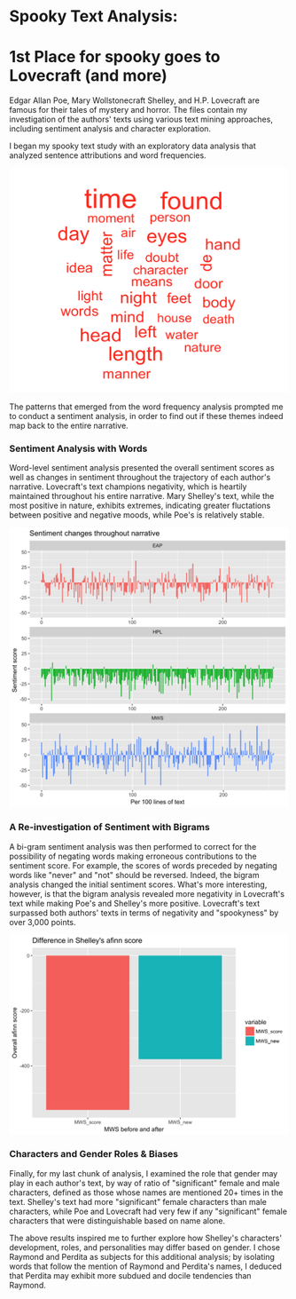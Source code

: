# Spooky Text Analysis: 
# 1st Place for spooky goes to Lovecraft (and more)

Edgar Allan Poe, Mary Wollstonecraft Shelley, and H.P. Lovecraft are famous for their tales of mystery and horror. The files contain my investigation of the authors' texts using various text mining approaches, including sentiment analysis and character exploration. 

I began my spooky text study with an exploratory data analysis that analyzed sentence attributions and word frequencies. 

![](./figs/wordcloud.png)

The patterns that emerged from the word frequency analysis prompted me to conduct a sentiment analysis, in order to find out if these themes indeed map back to the entire narrative. 

### Sentiment Analysis with Words 

Word-level sentiment analysis presented the overall sentiment scores as well as changes in sentiment throughout the trajectory of each author's narrative. Lovecraft's text champions negativity, which is heartily maintained throughout his entire narrative. Mary Shelley's text, while the most positive in nature, exhibits extremes, indicating greater fluctations between positive and negative moods, while Poe's is relatively stable. 

![](./figs/sent_changes1.png)

### A Re-investigation of Sentiment with Bigrams

A bi-gram sentiment analysis was then performed to correct for the possibility of negating words making erroneous contributions to the sentiment score. For example, the scores of words preceded by negating words like "never" and "not" should be reversed. Indeed, the bigram analysis changed the initial sentiment scores. What's more interesting, however, is that the bigram analysis revealed more negativity in Lovecraft's text while making Poe's and Shelley's more positive. Lovecraft's text surpassed both authors' texts in terms of negativity and "spookyness" by over 3,000 points. 


![](./figs/MWS_befaft.png)

### Characters and Gender Roles & Biases

Finally, for my last chunk of analysis, I examined the role that gender may play in each author's text, by way of ratio of "significant" female and male characters, defined as those whose names are mentioned 20+ times in the text. Shelley's text had more "significant" female characters than male characters, while Poe and Lovecraft had very few if any "significant" female characters that were distinguishable based on name alone. 

The above results inspired me to further explore how Shelley's characters' development, roles, and personalities may differ based on gender. I chose Raymond and Perdita as subjects for this additional analysis; by isolating words that follow the mention of Raymond and Perdita's names, I deduced that Perdita may exhibit more subdued and docile tendencies than Raymond. 



